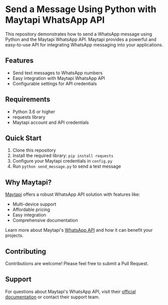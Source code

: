 # Send a Message Using Python with Maytapi WhatsApp API

This repository demonstrates how to send a WhatsApp message using Python and the Maytapi WhatsApp API. Maytapi provides a powerful and easy-to-use API for integrating WhatsApp messaging into your applications.

## Features

- Send text messages to WhatsApp numbers
- Easy integration with Maytapi WhatsApp API
- Configurable settings for API credentials

## Requirements

- Python 3.6 or higher
- requests library
- Maytapi account and API credentials

## Quick Start

1. Clone this repository
2. Install the required library: `pip install requests`
3. Configure your Maytapi credentials in `config.py`
4. Run `python send_message.py` to send a test message

## Why Maytapi?

[Maytapi](https://maytapi.com) offers a robust WhatsApp API solution with features like:

- Multi-device support
- Affordable pricing
- Easy integration
- Comprehensive documentation

Learn more about Maytapi's [WhatsApp API](https://maytapi.com/whatsapp-api) and how it can benefit your projects.

## Contributing

Contributions are welcome! Please feel free to submit a Pull Request.


## Support

For questions about Maytapi's WhatsApp API, visit their [official documentation](https://maytapi.com/whatsapp-api-documentation) or contact their support team.